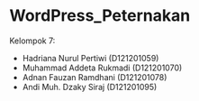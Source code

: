 # WordPress_Peternakan

Kelompok 7:
- Hadriana Nurul Pertiwi (D121201059)
- Muhammad Addeta Rukmadi (D121201070)
- Adnan Fauzan Ramdhani (D121201078)
- Andi Muh. Dzaky Siraj (D121201095)
